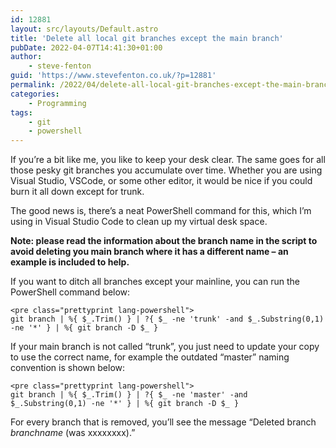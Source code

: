 ```yaml
---
id: 12881
layout: src/layouts/Default.astro
title: 'Delete all local git branches except the main branch'
pubDate: 2022-04-07T14:41:30+01:00
author:
    - steve-fenton
guid: 'https://www.stevefenton.co.uk/?p=12881'
permalink: /2022/04/delete-all-local-git-branches-except-the-main-branch/
categories:
    - Programming
tags:
    - git
    - powershell
---
```


If you’re a bit like me, you like to keep your desk clear. The same goes for all those pesky git branches you accumulate over time. Whether you are using Visual Studio, VSCode, or some other editor, it would be nice if you could burn it all down except for trunk.

The good news is, there’s a neat PowerShell command for this, which I’m using in Visual Studio Code to clean up my virtual desk space.

**Note: please read the information about the branch name in the script to avoid deleting you main branch where it has a different name – an example is included to help.**

If you want to ditch all branches except your mainline, you can run the PowerShell command below:

```
<pre class="prettyprint lang-powershell">
git branch | %{ $_.Trim() } | ?{ $_ -ne 'trunk' -and $_.Substring(0,1) -ne '*' } | %{ git branch -D $_ }
```

If your main branch is not called “trunk”, you just need to update your copy to use the correct name, for example the outdated “master” naming convention is shown below:

```
<pre class="prettyprint lang-powershell">
git branch | %{ $_.Trim() } | ?{ $_ -ne 'master' -and $_.Substring(0,1) -ne '*' } | %{ git branch -D $_ }
```

For every branch that is removed, you’ll see the message “Deleted branch *branchname* (was xxxxxxxx).”
